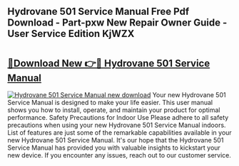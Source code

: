 ## Hydrovane 501 Service Manual Free Pdf Download - Part-pxw New Repair Owner Guide - User Service Edition KjWZX

# <h2><a href="http://bc70435.oget.top/?id=Hydrovane+501+Service+Manual">🔗Download New 👉🔴 Hydrovane 501 Service Manual</a></h2>

[![Hydrovane 501 Service Manual new download](https://i.imgur.com/5g1atiW.png)](http://bc70435.oget.top/?id=Hydrovane+501+Service+Manual)
Your new Hydrovane 501 Service Manual is designed to make your life easier. This user manual shows you how to install, operate, and maintain your product for optimal performance. Safety Precautions for Indoor Use Please adhere to all safety precautions when using your new Hydrovane 501 Service Manual indoors. List of features are just some of the remarkable capabilities available in your new Hydrovane 501 Service Manual. It's our hope that the Hydrovane 501 Service Manual has provided you with valuable insights to kickstart your new device. If you encounter any issues, reach out to our customer service.
